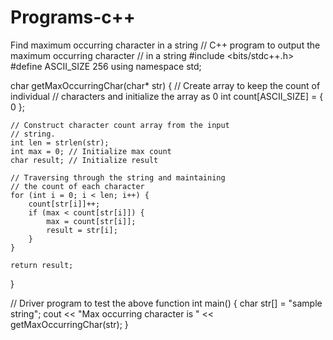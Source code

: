 # Programs-c++

Find maximum occurring character in a string
// C++ program to output the maximum occurring character
// in a string
#include <bits/stdc++.h>
#define ASCII_SIZE 256
using namespace std;

char getMaxOccurringChar(char* str)
{
	// Create array to keep the count of individual
	// characters and initialize the array as 0
	int count[ASCII_SIZE] = { 0 };

	// Construct character count array from the input
	// string.
	int len = strlen(str);
	int max = 0; // Initialize max count
	char result; // Initialize result

	// Traversing through the string and maintaining
	// the count of each character
	for (int i = 0; i < len; i++) {
		count[str[i]]++;
		if (max < count[str[i]]) {
			max = count[str[i]];
			result = str[i];
		}
	}

	return result;
}

// Driver program to test the above function
int main()
{
	char str[] = "sample string";
	cout << "Max occurring character is "
		<< getMaxOccurringChar(str);
}
